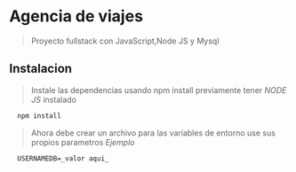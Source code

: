 # Agencia de viajes
> Proyecto fullstack con JavaScript,Node JS y Mysql
## Instalacion
> Instale las dependencias usando npm install previamente tener *NODE JS* instalado
```JavaScript 
  npm install
  ```
> Ahora debe crear un archivo para las variables de entorno use sus propios parametros 
    _Ejemplo_
  ```
    USERNAMEDB=_valor aqui_
    
  
  
      

